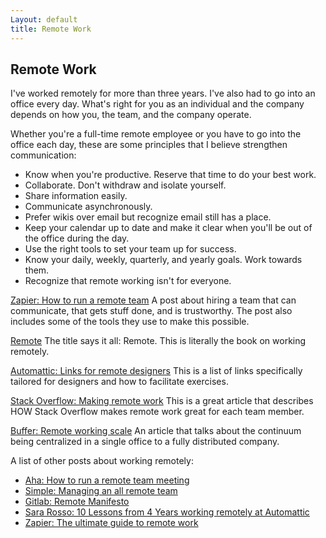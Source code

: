 ```yaml
---
Layout: default
title: Remote Work
---
```


## Remote Work

I've worked remotely for more than three years. I've also had to go into an office every day. What's right for you as an individual and the company depends on how you, the team, and the company operate. 

Whether you're a full-time remote employee or you have to go into the office each day, these are some principles that I believe strengthen communication:

* Know when you're productive. Reserve that time to do your best work.
* Collaborate. Don't withdraw and isolate yourself. 
* Share information easily.
* Communicate asynchronously.
* Prefer wikis over email but recognize email still has a place.
* Keep your calendar up to date and make it clear when you'll be out of the office during the day.
* Use the right tools to set your team up for success.
* Know your daily, weekly, quarterly, and yearly goals. Work towards them.
* Recognize that remote working isn't for everyone.

[Zapier: How to run a remote team](https://zapier.com/learn/remote-work/how-manage-remote-team/)
A post about hiring a team that can communicate, that gets stuff done, and is trustworthy. The post also includes some of the tools they use to make this possible.

[Remote](https://basecamp.com/books/remote) 
The title says it all: Remote. This is literally the book on working remotely.

[Automattic: Links for remote designers](https://automattic.design/2018/03/07/remote-work-and-remote-designers/)
This is a list of links specifically tailored for designers and how to facilitate exercises. 

[Stack Overflow: Making remote work](https://stackoverflow.blog/2017/09/29/making-remote-work-behind-scenes/)
This is a great article that describes HOW Stack Overflow makes remote work great for each team member.  

[Buffer: Remote working scale](https://open.buffer.com/remote-working-scale/)
An article that talks about the continuum being centralized in a single office to a fully distributed company. 

A list of other posts about working remotely: 

* [Aha: How to run a remote team meeting](http://blog.aha.io/how-to-run-a-remote-team-meeting/)
* [Simple: Managing an all remote team](https://www.simple.com/company/a-life-of-screens-managing-an-all-remote-team)
* [Gitlab: Remote Manifesto](https://about.gitlab.com/2015/04/08/the-remote-manifesto/)
* [Sara Rosso: 10 Lessons from 4 Years working remotely at Automattic ](https://whenihavetime.com/2014/07/08/10-lessons-from-4-years-working-remotely/)
* [Zapier: The ultimate guide to remote work](https://zapier.com/learn/remote-work/)